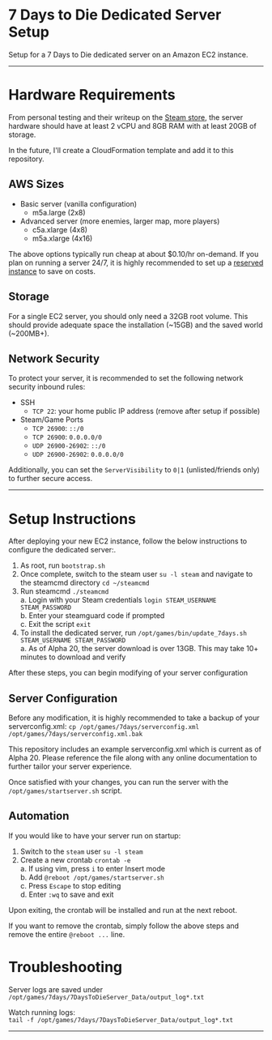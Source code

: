 # 7 Days to Die Dedicated Server Setup
Setup for a 7 Days to Die dedicated server on an Amazon EC2 instance.

---

# Hardware Requirements
From personal testing and their writeup on the [Steam store](https://store.steampowered.com/app/251570/7_Days_to_Die/), the server hardware should have at least 2 vCPU and 8GB RAM with at least 20GB of storage.

In the future, I'll create a CloudFormation template and add it to this repository.

## AWS Sizes
- Basic server (vanilla configuration)
    - m5a.large (2x8)
- Advanced server (more enemies, larger map, more players)
    - c5a.xlarge (4x8)
    - m5a.xlarge (4x16)

The above options typically run cheap at about $0.10/hr on-demand. If you plan on running a server 24/7, it is highly recommended to set up a [reserved instance](https://aws.amazon.com/ec2/pricing/reserved-instances/) to save on costs.
  
## Storage
For a single EC2 server, you should only need a 32GB root volume. This should provide adequate space the installation (~15GB) and the saved world (~200MB+).

## Network Security
To protect your server, it is recommended to set the following network security inbound rules:
- SSH
    - `TCP 22`: your home public IP address (remove after setup if possible)
- Steam/Game Ports
    - `TCP 26900`: `::/0`
    - `TCP 26900`: `0.0.0.0/0`
    - `UDP 26900-26902`: `::/0`
    - `UDP 26900-26902`: `0.0.0.0/0`

Additionally, you can set the `ServerVisibility` to `0|1` (unlisted/friends only) to further secure access.

---

# Setup Instructions
After deploying your new EC2 instance, follow the below instructions to configure the dedicated server:.

1. As root, run `bootstrap.sh`
2. Once complete, switch to the steam user `su -l steam` and navigate to the steamcmd directory `cd ~/steamcmd`
3. Run steamcmd `./steamcmd`  
    a. Login with your Steam credentials `login STEAM_USERNAME STEAM_PASSWORD`  
    b. Enter your steamguard code if prompted  
    c. Exit the script `exit`  
4. To install the dedicated server, run `/opt/games/bin/update_7days.sh STEAM_USERNAME STEAM_PASSWORD`  
    a. As of Alpha 20, the server download is over 13GB. This may take 10+ minutes to download and verify  

After these steps, you can begin modifying of your server configuration

## Server Configuration
Before any modification, it is highly recommended to take a backup of your serverconfig.xml:
`cp /opt/games/7days/serverconfig.xml /opt/games/7days/serverconfig.xml.bak`

This repository includes an example serverconfig.xml which is current as of Alpha 20. Please reference the file along with any online documentation to further tailor your server experience.

Once satisfied with your changes, you can run the server with the `/opt/games/startserver.sh` script.

## Automation
If you would like to have your server run on startup:
1. Switch to the `steam` user `su -l steam`
2. Create a new crontab `crontab -e`  
    a. If using vim, press `i` to enter Insert mode  
    b. Add `@reboot /opt/games/startserver.sh`  
    c. Press `Escape` to stop editing  
    d. Enter `:wq` to save and exit  

Upon exiting, the crontab will be installed and run at the next reboot.

If you want to remove the crontab, simply follow the above steps and remove the entire `@reboot ...` line.

# Troubleshooting
Server logs are saved under `/opt/games/7days/7DaysToDieServer_Data/output_log*.txt`

Watch running logs:  
`tail -f /opt/games/7days/7DaysToDieServer_Data/output_log*.txt`

---

&nbsp;
